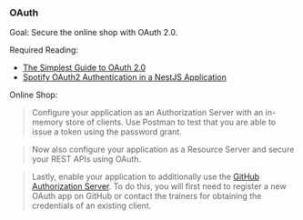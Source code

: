 ### OAuth
  
Goal: Secure the online shop with OAuth 2.0.

Required Reading:
- [The Simplest Guide to OAuth 2.0](https://medium.com/@darutk/the-simplest-guide-to-oauth-2-0-8c71bd9a15bb)
- [Spotify OAuth2 Authentication in a NestJS Application](https://betterprogramming.pub/spotify-oauth2-authentication-in-a-nestjs-application-307b25b2e49e)
  
Online Shop:
> Configure your application as an Authorization Server with an in-memory store of clients. Use Postman to test that you are able to issue a token using the password grant.

> Now also configure your application as a Resource Server and secure your REST APIs using OAuth.

> Lastly, enable your application to additionally use the [GitHub Authorization Server](https://developer.github.com/apps/building-oauth-apps/creating-an-oauth-app/). To do this, you will first need to register a new OAuth app on GitHub or contact the trainers for obtaining the credentials of an existing client.
